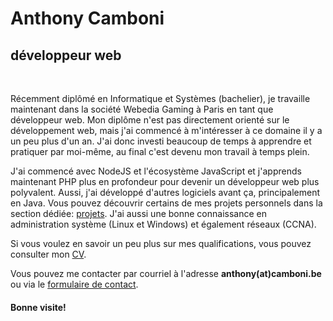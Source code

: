 # **Anthony Camboni**
## **développeur web**
<br />

Récemment diplômé en Informatique et Systèmes (bachelier), je travaille maintenant dans la société Webedia Gaming à Paris en tant que développeur web.
Mon diplôme n'est pas directement orienté sur le développement web, mais j'ai commencé à m'intéresser à ce domaine il y a un peu plus d'un an. J'ai donc investi beaucoup de temps à apprendre et pratiquer par moi-même, au final c'est devenu mon travail à temps plein.

J'ai commencé avec NodeJS et l'écosystème JavaScript et j'apprends maintenant PHP plus en profondeur pour devenir un développeur web plus polyvalent.
Aussi, j'ai développé d'autres logiciels avant ça, principalement en Java.
Vous pouvez découvrir certains de mes projets personnels dans la section dédiée: [projets](#/projects).
J'ai aussi une bonne connaissance en administration système (Linux et Windows) et également réseaux (CCNA).

Si vous voulez en savoir un peu plus sur mes qualifications, vous pouvez consulter mon [CV](#/resume).

Vous pouvez me contacter par courriel à l'adresse **anthony(at)camboni.be** ou via le [formulaire de contact](#/contact).

#### Bonne visite!
